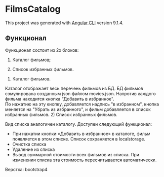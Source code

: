 # FilmsCatalog

This project was generated with [Angular CLI](https://github.com/angular/angular-cli) version 9.1.4.


## Функционал

Функционал  состоит из 2х блоков:

1. Каталог фильмов;

2. Список избранных фильмов.

1) Каталог фильмов.

Каталог отображает весь перечень фильмов из БД. БД фильмов сэмулирована созданным json файлом movies.json. 
Напротив каждого фильма находится кнопка “Добавить в избранное”.  
По нажатию на эту кнопку, добавляется надпись "в избранном", кнопка меняется на "Убрать из избранного", и фильм добавляется в список избранных фильмов. 
2) Список избранных фильмов.

Вид списка аналогичен каталогу. Доступен следующий функционал:
- При нажатии кнопки «Добавить в избранное» в каталоге, фильм появляется в этом списке. Список сохраняется в localstorage.
- Очистка списка
- Удаление из списка
- Вывод суммарной стоимости всех фильмов из списка. При изменении списка эта стоимость пересчитывается автоматически.

Верстка: bootstrap4

